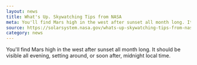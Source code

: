 ```yaml
---
layout: news
title: What's Up. Skywatching Tips from NASA
meta: You'll find Mars high in the west after sunset all month long. It should be visible all evening, setting around, or soon after, midnight local time.
source: https://solarsystem.nasa.gov/whats-up-skywatching-tips-from-nasa/
category: news
---
```


You'll find Mars high in the west after sunset all month long. It should be visible all evening, setting around, or soon after, midnight local time.